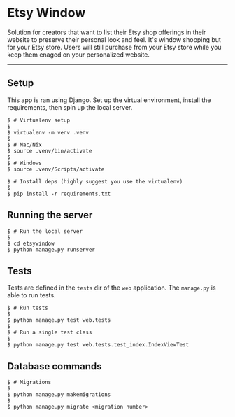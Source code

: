 # Etsy Window

Solution for creators that want to list their Etsy shop offerings in their website to preserve their personal look and feel. It's window shopping but for your Etsy store. Users will still purchase from your Etsy store while you keep them enaged on your personalized website.

---
## Setup

This app is ran using Django. Set up the virtual environment, install the requirements, then spin up the local server.

```shell
$ # Virtualenv setup
$
$ virtualenv -m venv .venv
$
$ # Mac/Nix
$ source .venv/bin/activate
$
$ # Windows
$ source .venv/Scripts/activate
```

```shell
$ # Install deps (highly suggest you use the virtualenv)
$
$ pip install -r requirements.txt
```

## Running the server

```shell
$ # Run the local server
$
$ cd etsywindow
$ python manage.py runserver
```

## Tests

Tests are defined in the `tests` dir of the `web` application. The `manage.py` is able to run tests.

```shell
$ # Run tests
$
$ python manage.py test web.tests
$
$ # Run a single test class
$
$ python manage.py test web.tests.test_index.IndexViewTest
```

## Database commands

```shell
$ # Migrations
$
$ python manage.py makemigrations
$
$ python manage.py migrate <migration number>
```
